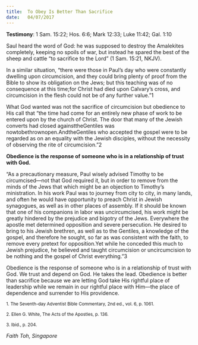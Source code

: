```yaml
---
title:  To Obey Is Better Than Sacrifice
date:   04/07/2017
---
```


**Testimony**: 1 Sam. 15:22; Hos. 6:6; Mark 12:33; Luke 11:42; Gal. 1:10

Saul heard the word of God: he was supposed to destroy the Amalekites completely, keeping no spoils of war, but instead he spared the best of the sheep and cattle “to sacrifice to the Lord” (1 Sam. 15:21, NKJV).

In a similar situation, “there were those in Paul’s day who were constantly dwelling upon circumcision, and they could bring plenty of proof from the Bible to show its obligation on the Jews; but this teaching was of no consequence at this time;for Christ had died upon Calvary’s cross, and circumcision in the flesh could not be of any further value.”1

What God wanted was not the sacrifice of circumcision but obedience to His call that “the time had come for an entirely new phase of work to be entered upon by the church of Christ. The door that many of the Jewish converts had closed againsttheGentiles was nowtobethrownopen.AndtheGentiles who accepted the gospel were to be regarded as on an equality with the Jewish disciples, without the necessity of observing the rite of circumcision.”2

**Obedience is the response of someone who is in a relationship of trust with God.**

“As a precautionary measure, Paul wisely advised Timothy to be circumcised—not that God required it, but in order to remove from the minds of the Jews that which might be an objection to Timothy’s ministration. In his work Paul was to journey from city to city, in many lands, and often he would have opportunity to preach Christ in Jewish synagogues, as well as in other places of assembly. If it should be known that one of his companions in labor was uncircumcised, his work might be greatly hindered by the prejudice and bigotry of the Jews. Everywhere the apostle met determined opposition and severe persecution. He desired to bring to his Jewish brethren, as well as to the Gentiles, a knowledge of the gospel, and therefore he sought, so far as was consistent with the faith, to remove every pretext for opposition.Yet while he conceded this much to Jewish prejudice, he believed and taught circumcision or uncircumcision to be nothing and the gospel of Christ everything.”3

Obedience is the response of someone who is in a relationship of trust with God. We trust and depend on God. He takes the lead. Obedience is better than sacrifice because we are letting God take His rightful place of leadership while we remain in our rightful place with Him—the place of dependence and surrender to His providence.

<sup>1. The Seventh-day Adventist Bible Commentary, 2nd ed., vol. 6, p. 1061.</sup>

<sup>2. Ellen G. White, The Acts of the Apostles, p. 136.</sup>

<sup>3. Ibid., p. 204.</sup>

_Faith Toh, Singapore_